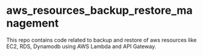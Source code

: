 # aws_resources_backup_restore_management
This repo contains code related to backup and restore of aws resources like EC2, RDS, Dynamodb using AWS Lambda and API Gateway.
